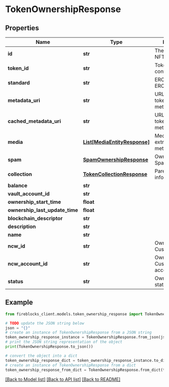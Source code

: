 # TokenOwnershipResponse


## Properties

Name | Type | Description | Notes
------------ | ------------- | ------------- | -------------
**id** | **str** | The Fireblocks NFT asset id | 
**token_id** | **str** | Token id within the contract/collection | 
**standard** | **str** | ERC721 / ERC1155 | 
**metadata_uri** | **str** | URL of the original token JSON metadata | [optional] 
**cached_metadata_uri** | **str** | URL of the cached token JSON metadata | [optional] 
**media** | [**List[MediaEntityResponse]**](MediaEntityResponse.md) | Media items extracted from metadata JSON | [optional] 
**spam** | [**SpamOwnershipResponse**](SpamOwnershipResponse.md) | Owned Token&#39;s Spam status | [optional] 
**collection** | [**TokenCollectionResponse**](TokenCollectionResponse.md) | Parent collection information | [optional] 
**balance** | **str** |  | 
**vault_account_id** | **str** |  | [optional] 
**ownership_start_time** | **float** |  | 
**ownership_last_update_time** | **float** |  | 
**blockchain_descriptor** | **str** |  | 
**description** | **str** |  | [optional] 
**name** | **str** |  | [optional] 
**ncw_id** | **str** | Ownership Non-Custodial Wallet ID | [optional] 
**ncw_account_id** | **str** | Ownership Non-Custodial Wallet&#39;s account ID | [optional] 
**status** | **str** | Owned Token&#39;s status | 

## Example

```python
from fireblocks_client.models.token_ownership_response import TokenOwnershipResponse

# TODO update the JSON string below
json = "{}"
# create an instance of TokenOwnershipResponse from a JSON string
token_ownership_response_instance = TokenOwnershipResponse.from_json(json)
# print the JSON string representation of the object
print(TokenOwnershipResponse.to_json())

# convert the object into a dict
token_ownership_response_dict = token_ownership_response_instance.to_dict()
# create an instance of TokenOwnershipResponse from a dict
token_ownership_response_from_dict = TokenOwnershipResponse.from_dict(token_ownership_response_dict)
```
[[Back to Model list]](../README.md#documentation-for-models) [[Back to API list]](../README.md#documentation-for-api-endpoints) [[Back to README]](../README.md)


